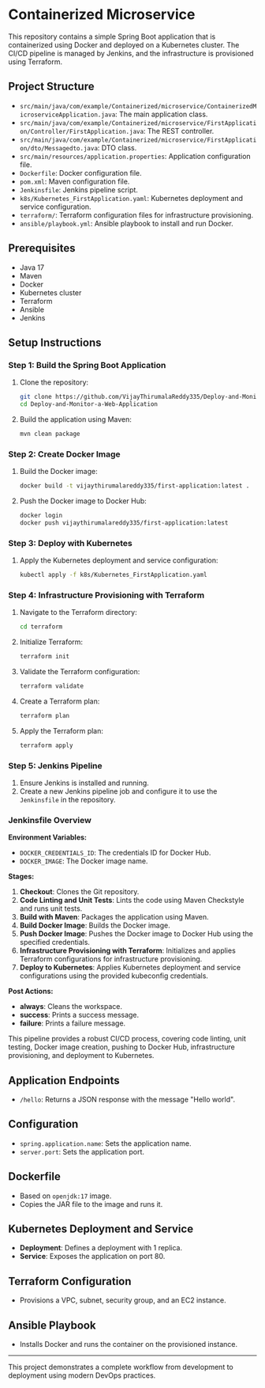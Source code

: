 # Containerized Microservice

This repository contains a simple Spring Boot application that is containerized using Docker and deployed on a Kubernetes cluster. The CI/CD pipeline is managed by Jenkins, and the infrastructure is provisioned using Terraform.

## Project Structure

- `src/main/java/com/example/Containerized/microservice/ContainerizedMicroserviceApplication.java`: The main application class.
- `src/main/java/com/example/Containerized/microservice/FirstApplication/Controller/FirstApplication.java`: The REST controller.
- `src/main/java/com/example/Containerized/microservice/FirstApplication/dto/Messagedto.java`: DTO class.
- `src/main/resources/application.properties`: Application configuration file.
- `Dockerfile`: Docker configuration file.
- `pom.xml`: Maven configuration file.
- `Jenkinsfile`: Jenkins pipeline script.
- `k8s/Kubernetes_FirstApplication.yaml`: Kubernetes deployment and service configuration.
- `terraform/`: Terraform configuration files for infrastructure provisioning.
- `ansible/playbook.yml`: Ansible playbook to install and run Docker.

## Prerequisites

- Java 17
- Maven
- Docker
- Kubernetes cluster
- Terraform
- Ansible
- Jenkins

## Setup Instructions

### Step 1: Build the Spring Boot Application

1. Clone the repository:
    ```bash
    git clone https://github.com/VijayThirumalaReddy335/Deploy-and-Monitor-a-Web-Application.git
    cd Deploy-and-Monitor-a-Web-Application
    ```

2. Build the application using Maven:
    ```bash
    mvn clean package
    ```

### Step 2: Create Docker Image

1. Build the Docker image:
    ```bash
    docker build -t vijaythirumalareddy335/first-application:latest .
    ```

2. Push the Docker image to Docker Hub:
    ```bash
    docker login
    docker push vijaythirumalareddy335/first-application:latest
    ```

### Step 3: Deploy with Kubernetes

1. Apply the Kubernetes deployment and service configuration:
    ```bash
    kubectl apply -f k8s/Kubernetes_FirstApplication.yaml
    ```

### Step 4: Infrastructure Provisioning with Terraform

1. Navigate to the Terraform directory:
    ```bash
    cd terraform
    ```

2. Initialize Terraform:
    ```bash
    terraform init
    ```

3. Validate the Terraform configuration:
    ```bash
    terraform validate
    ```

4. Create a Terraform plan:
    ```bash
    terraform plan
    ```

5. Apply the Terraform plan:
    ```bash
    terraform apply
    ```

### Step 5: Jenkins Pipeline

1. Ensure Jenkins is installed and running.
2. Create a new Jenkins pipeline job and configure it to use the `Jenkinsfile` in the repository.

### Jenkinsfile Overview

**Environment Variables:**

- `DOCKER_CREDENTIALS_ID`: The credentials ID for Docker Hub.
- `DOCKER_IMAGE`: The Docker image name.

**Stages:**

1. **Checkout**: Clones the Git repository.
2. **Code Linting and Unit Tests**: Lints the code using Maven Checkstyle and runs unit tests.
3. **Build with Maven**: Packages the application using Maven.
4. **Build Docker Image**: Builds the Docker image.
5. **Push Docker Image**: Pushes the Docker image to Docker Hub using the specified credentials.
6. **Infrastructure Provisioning with Terraform**: Initializes and applies Terraform configurations for infrastructure provisioning.
7. **Deploy to Kubernetes**: Applies Kubernetes deployment and service configurations using the provided kubeconfig credentials.

**Post Actions:**

- **always**: Cleans the workspace.
- **success**: Prints a success message.
- **failure**: Prints a failure message.

This pipeline provides a robust CI/CD process, covering code linting, unit testing, Docker image creation, pushing to Docker Hub, infrastructure provisioning, and deployment to Kubernetes.

## Application Endpoints

- `/hello`: Returns a JSON response with the message "Hello world".

## Configuration

- `spring.application.name`: Sets the application name.
- `server.port`: Sets the application port.

## Dockerfile

- Based on `openjdk:17` image.
- Copies the JAR file to the image and runs it.

## Kubernetes Deployment and Service

- **Deployment**: Defines a deployment with 1 replica.
- **Service**: Exposes the application on port 80.

## Terraform Configuration

- Provisions a VPC, subnet, security group, and an EC2 instance.

## Ansible Playbook

- Installs Docker and runs the container on the provisioned instance.

---

This project demonstrates a complete workflow from development to deployment using modern DevOps practices.
